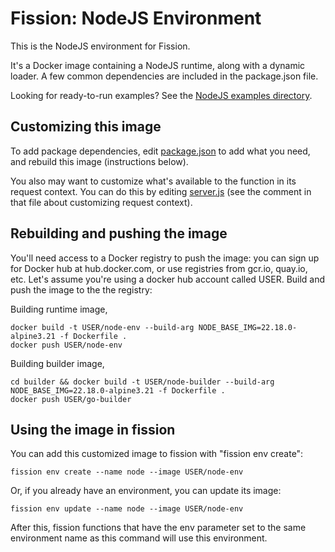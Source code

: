 # Fission: NodeJS Environment

This is the NodeJS environment for Fission.

It's a Docker image containing a NodeJS runtime, along with a dynamic
loader.  A few common dependencies are included in the package.json
file.

Looking for ready-to-run examples? See the [NodeJS examples directory](./examples/).

## Customizing this image

To add package dependencies, edit [package.json](./package.json) to add what you need, and rebuild this image (instructions below).

You also may want to customize what's available to the function in its request context.
You can do this by editing [server.js](./server.js) (see the comment in that file about customizing request context).

## Rebuilding and pushing the image

You'll need access to a Docker registry to push the image: you can sign up for Docker hub at hub.docker.com, or use registries from gcr.io, quay.io, etc.
Let's assume you're using a docker hub account called USER.
Build and push the image to the the registry:

Building runtime image,

```console
docker build -t USER/node-env --build-arg NODE_BASE_IMG=22.18.0-alpine3.21 -f Dockerfile .
docker push USER/node-env
```

Building builder image,

```console
cd builder && docker build -t USER/node-builder --build-arg NODE_BASE_IMG=22.18.0-alpine3.21 -f Dockerfile .
docker push USER/go-builder
```

## Using the image in fission

You can add this customized image to fission with "fission env create":

```console
fission env create --name node --image USER/node-env
```

Or, if you already have an environment, you can update its image:

```console
fission env update --name node --image USER/node-env
```

After this, fission functions that have the env parameter set to the
same environment name as this command will use this environment.
